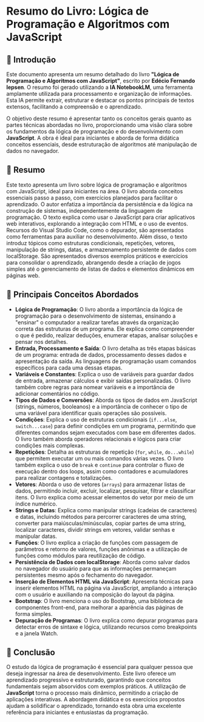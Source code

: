 


# **Resumo do Livro: Lógica de Programação e Algoritmos com JavaScript**

## 📒 Introdução  
Este documento apresenta um resumo detalhado do livro **"Lógica de Programação e Algoritmos com JavaScript"**, escrito por **Edécio Fernando Iepsen**. O resumo foi gerado utilizando a **IA NotebookLM**, uma ferramenta amplamente utilizada para processamento e organização de informações. Esta IA permite extrair, estruturar e destacar os pontos principais de textos extensos, facilitando a compreensão e o aprendizado.

O objetivo deste resumo é apresentar tanto os conceitos gerais quanto as partes técnicas abordadas no livro, proporcionando uma visão clara sobre os fundamentos da lógica de programação e do desenvolvimento com **JavaScript**. A obra é ideal para iniciantes e aborda de forma didática conceitos essenciais, desde estruturação de algoritmos até manipulação de dados no navegador.

## 📖 Resumo  
Este texto apresenta um livro sobre lógica de programação e algoritmos com JavaScript, ideal para iniciantes na área. O livro aborda conceitos essenciais passo a passo, com exercícios planejados para facilitar o aprendizado. O autor enfatiza a importância da persistência e da lógica na construção de sistemas, independentemente da linguagem de programação. O texto explica como usar o JavaScript para criar aplicativos web interativos, explorando a integração com HTML e o uso de eventos. Recursos do Visual Studio Code, como o depurador, são apresentados como ferramentas para auxiliar no desenvolvimento. Além disso, o texto introduz tópicos como estruturas condicionais, repetições, vetores, manipulação de strings, datas, e armazenamento persistente de dados com localStorage. São apresentados diversos exemplos práticos e exercícios para consolidar o aprendizado, abrangendo desde a criação de jogos simples até o gerenciamento de listas de dados e elementos dinâmicos em páginas web.

## 🧐 Principais Conceitos Abordados  
- **Lógica de Programação**: O livro aborda a importância da lógica de programação para o desenvolvimento de sistemas, ensinando a "ensinar" o computador a realizar tarefas através da organização correta das estruturas de um programa. Ele explica como compreender o que é pedido, realizar deduções, enumerar etapas, analisar soluções e pensar nos detalhes.
- **Entrada, Processamento e Saída**: O livro detalha as três etapas básicas de um programa: entrada de dados, processamento desses dados e apresentação da saída. As linguagens de programação usam comandos específicos para cada uma dessas etapas.
- **Variáveis e Constantes**: Explica o uso de variáveis para guardar dados de entrada, armazenar cálculos e exibir saídas personalizadas. O livro também cobre regras para nomear variáveis e a importância de adicionar comentários no código.
- **Tipos de Dados e Conversões**: Aborda os tipos de dados em JavaScript (strings, números, booleanos) e a importância de conhecer o tipo de uma variável para identificar quais operações são possíveis.
- **Condições**: Explica o uso de estruturas condicionais (`if...else`, `switch...case`) para definir condições em um programa, permitindo que diferentes comandos sejam executados com base em diferentes dados. O livro também aborda operadores relacionais e lógicos para criar condições mais complexas.
- **Repetições**: Detalha as estruturas de repetição (`for`, `while`, `do...while`) que permitem executar um ou mais comandos várias vezes. O livro também explica o uso de `break` e `continue` para controlar o fluxo de execução dentro dos loops, assim como contadores e acumuladores para realizar contagens e totalizações.
- **Vetores**: Aborda o uso de vetores (`arrays`) para armazenar listas de dados, permitindo incluir, excluir, localizar, pesquisar, filtrar e classificar itens. O livro explica como acessar elementos do vetor por meio de um índice numérico.
- **Strings e Datas**: Explica como manipular strings (cadeias de caracteres) e datas, incluindo métodos para percorrer caracteres de uma string, converter para maiúsculas/minúsculas, copiar partes de uma string, localizar caracteres, dividir strings em vetores, validar senhas e manipular datas.
- **Funções**: O livro explica a criação de funções com passagem de parâmetros e retorno de valores, funções anônimas e a utilização de funções como módulos para reutilização de código.
- **Persistência de Dados com localStorage**: Aborda como salvar dados no navegador do usuário para que as informações permaneçam persistentes mesmo após o fechamento do navegador.
- **Inserção de Elementos HTML via JavaScript**: Apresenta técnicas para inserir elementos HTML na página via JavaScript, ampliando a interação com o usuário e auxiliando na composição do layout da página.
- **Bootstrap**: O livro menciona o uso do Bootstrap, uma biblioteca de componentes front-end, para melhorar a aparência das páginas de forma simples.
- **Depuração de Programas**: O livro explica como depurar programas para detectar erros de sintaxe e lógica, utilizando recursos como breakpoints e a janela Watch.

## 🎯 Conclusão
O estudo da lógica de programação é essencial para qualquer pessoa que deseja ingressar na área de desenvolvimento. Este livro oferece um aprendizado progressivo e estruturado, garantindo que conceitos fundamentais sejam absorvidos com exemplos práticos. A utilização de **JavaScript** torna o processo mais dinâmico, permitindo a criação de aplicações interativas. A abordagem didática e os exercícios propostos ajudam a solidificar o aprendizado, tornando esta obra uma excelente referência para iniciantes e entusiastas da programação.